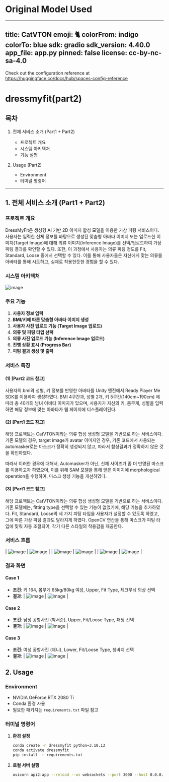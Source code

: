 # Original Model Used

---
title: CatVTON
emoji: 🐈
colorFrom: indigo
colorTo: blue
sdk: gradio
sdk_version: 4.40.0
app_file: app.py
pinned: false
license: cc-by-nc-sa-4.0
---

Check out the configuration reference at https://huggingface.co/docs/hub/spaces-config-reference


# dressmyfit(part2)

## 목차
1. 전체 서비스 소개 (Part1 + Part2)
   - 프로젝트 개요
   - 시스템 아키텍처
   - 기능 설명

2. Usage (Part2)
   - Environment
   - 터미널 명령어

---

## 1. 전체 서비스 소개 (Part1 + Part2)
### 프로젝트 개요
DressMyFit은 생성형 AI 기반 2D 이미지 합성 모델을 이용한 가상 피팅 서비스이다. 사용자는 입력한 신체 정보를 바탕으로 생성된 맞춤형 아바타 이미지 또는 업로드한 이미지(Target Image)에 대해 의류 이미지(Inference Image)를 선택/업로드하여 가상 피팅 결과를 확인할 수 있다. 
또한, 이 과정에서 사용자는 의류 피팅 정도를 Fit, Standard, Loose 중에서 선택할 수 있다. 이를 통해 사용자들은 자신에게 맞는 의류를 아바타를 통해 시도하고, 실제로 착용한듯한 경험을 할 수 있다.


### 시스템 아키텍처
![image](https://github.com/user-attachments/assets/c3d84b44-fba2-498d-aee2-bb82dc006e42)

### 주요 기능
1. **사용자 정보 입력**
2. **BMI/키에 따른 맞춤형 아바타 이미지 생성**
3. **사용자 사진 업로드 기능 (Target Image 업로드)**
4. **의류 및 피팅 타입 선택**
5. **의류 사진 업로드 기능 (Inference Image 업로드)**
6. **진행 상황 표시 (Progress Bar)**
7. **피팅 결과 생성 및 출력**

### 서비스 특징
#### (1) [Part2 코드 참고]
사용자의 bmi와 성별, 키 정보를 반영한 아바타를 Unity 엔진에서 Ready Player Me SDK를 이용하여 생성하였다. BMI 4구간과, 성별 2개, 키 5구간(140cm~190cm) 에 따라 총 40개의 남녀 아바타 이미지가 있으며, 사용자가 자신의 키, 몸무게, 성별을 입력하면 해당 정보에 맞는 아바타가 웹 페이지에 디스플레이된다.

#### (2) [Part1 코드 참고]
해당 프로젝트는 CatVTON이라는 의류 합성 생성형 모델을 기반으로 하는 서비스이다. 
기존 모델의 경우, target image가 avatar 이미지인 경우, 기존 코드에서 사용되는 automasker로는 마스크가 정확히 생성되지 않고, 따라서 합셩결과가 정확하지 않은 것을 확인하였다. 

따라서 이러한 경우에 대해서, Automasker가 아닌, 신체 사이즈가 좀 더 반영된 마스크를 이용하고자 하였으며, 이를 위해 SAM 모델을 통해 얻은 이미지에 morphological operation을 수행하여, 마스크 생성 기능을 개선하였다.

#### (3) [Part1 코드 참고]
해당 프로젝트는 CatVTON이라는 의류 합성 생성형 모델을 기반으로 하는 서비스이다. 
기존 모델에는, fitting type을 선택할 수 있는 기능이 없었기에, 해당 기능을 추가하였다.
Fit, Standard, Loose의 세 가지 피팅 타입을 사용자가 설정할 수 있도록 하였고, 그에 따른 가상 피팅 결과도 달라지게 하였다. OpenCV 연산을 통해 마스크가 피팅 타입에 맞춰 자동 조절되어, 각기 다른 스타일의 착용감을 제공한다.


### 서비스 흐름
| ![image](https://github.com/user-attachments/assets/56948894-2bb0-4eaa-85ca-be8c488773c4) | ![image](https://github.com/user-attachments/assets/1c98b7ba-b980-4e63-bed3-cb49d2d05860) |
| ![image](https://github.com/user-attachments/assets/210d524f-eafa-4e3c-944e-7d1fde5b2d4c) | ![image](https://github.com/user-attachments/assets/61da6782-54c2-4588-aae2-833fc3b94d6a) |
| ![image](https://github.com/user-attachments/assets/5c97fa0f-822b-4c2e-bbc6-8b20ef2131a8) | ![image](https://github.com/user-attachments/assets/d7a238d9-2967-4e3e-bfbf-4852353795fd) |


### 결과 화면
#### Case 1
- **조건**: 키 164, 몸무게 65kg/80kg 여성, Upper, Fit Type, 체크무늬 의상 선택
- **결과**:
| ![image](https://github.com/user-attachments/assets/fb576cf7-3389-4119-97b5-d63a4b611879) | ![image](https://github.com/user-attachments/assets/e52ab042-3f58-4abe-a6ef-3e831ce91328) |

#### Case 2
- **조건**: 남성 공항사진 (박서준), Upper, Fit/Loose Type, 패딩 선택
- **결과**:
| ![image](https://github.com/user-attachments/assets/d7d31d3f-2ab5-4bb2-b3ad-4df637a92d9a) | ![image](https://github.com/user-attachments/assets/40876e3f-51f6-4e9c-bb38-06448bcea0b2) |

#### Case 3
- **조건**: 여성 공항사진 (제니), Lower, Fit/Loose Type, 청바지 선택
- **결과**:
| ![image](https://github.com/user-attachments/assets/ed8335a1-71f8-4e63-b6e4-5d0866ad997a) | ![image](https://github.com/user-attachments/assets/45e9c289-9387-4fa6-838d-dd05cac4d7c2) |

## 2. Usage
### Environment
- NVIDIA GeForce RTX 2080 Ti
- Conda 환경 사용
- 필요한 패키지는 `requirements.txt` 파일 참고

### 터미널 명령어
1. **환경 설정**
   ```bash
   conda create -n dressmyfit python=3.10.13
   conda activate dressmyfit
   pip install -r requirements.txt
   ```

2. **로컬 서버 실행**
   ```bash
   uvicorn api2:app --reload --ws websockets --port 3000 --host 0.0.0.0
   ```

